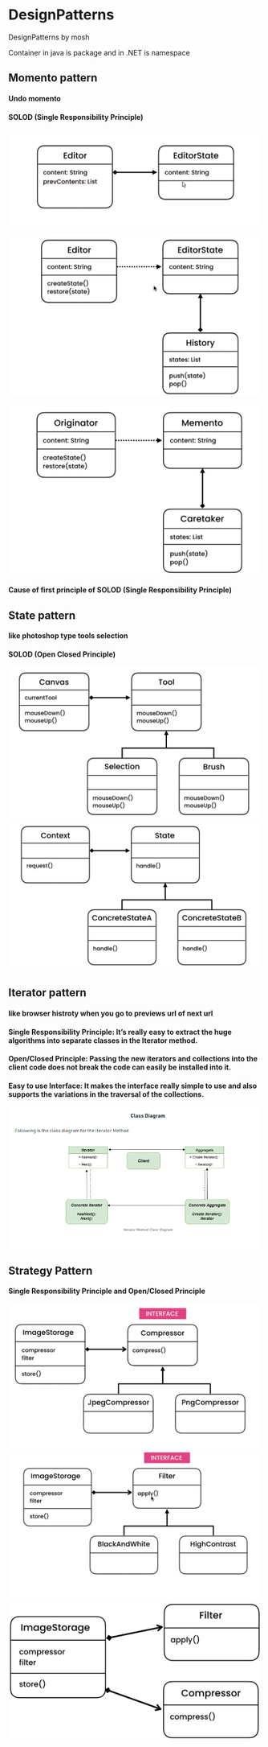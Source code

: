 # DesignPatterns
DesignPatterns by mosh


Container in java is package and in .NET is namespace 


 ## Momento pattern
 #### Undo momento
 #### SOLOD (Single Responsibility Principle)

![momento uml](/momento_pattern/pictures/momento_1.png)

![momento uml](/momento_pattern/pictures/momento_2.png)

![momento uml](/momento_pattern/pictures/momento_3.png)

#### Cause of first principle of SOLOD (Single Responsibility Principle)

## State pattern
#### like photoshop type tools selection
#### SOLOD (Open Closed Principle)
![state uml](/state_pattern/pictures/state_pattern.png)
![state uml](/state_pattern/pictures/state_pattern2.png)



## Iterator pattern
#### like browser histroty when you go to previews url of next url
#### Single Responsibility Principle: It’s really easy to extract the huge algorithms into separate classes in the Iterator method.
#### Open/Closed Principle: Passing the new iterators and collections into the client code does not break the code can easily be installed into it.
#### Easy to use Interface: It makes the interface really simple to use and also supports the variations in the traversal of the collections.
![iterator uml](/iterator_pattern/pictures/iterator_pattern.png)


## Strategy Pattern
#### Single Responsibility Principle and Open/Closed Principle
![iterator uml](/strategy_pattern/pictures/strategy_pattern1.png)
![strategy uml](/strategy_pattern/pictures/strategy_pattern2.png)
![strategy uml](/strategy_pattern/pictures/strategy_pattern3.png)
